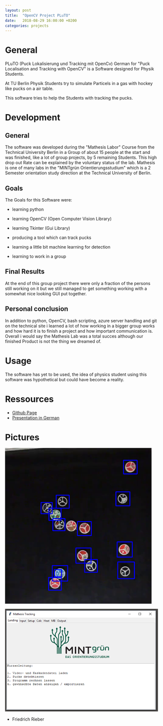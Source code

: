 ```yaml
---
layout: post
title: 	"OpenCV Project PLuTO"
date:	2018-08-29 16:00:00 +0200
categories: projects
---
```

# General 

PLuTO (Puck Lokalisierung und Tracking mit OpenCv) German for "Puck Localisation and Tracking with OpenCV" is a Software designed for Physik Students.

At TU Berlin Physik Students try to simulate Particels in a gas with hockey like pucks on a air table.

This software tries to help the Students with tracking the pucks.

# Development 

## General 

The software was developed during the "Mathesis Labor" Course from the Technical University Berlin in a Group of about 15 people at the start and was finished, like a lot of group projects, by 5 remaining Students. This high drop out Rate can be explained by the voluntary status of the lab. Mathesis is one of many labs in the "MINTgrün Orientierungsstudium" which is a 2 Semester orientation study direction at the Technical University of Berlin. 

## Goals

The Goals for this Software were: 

- learning python
- learning OpenCV (Open Computer Vision Library)
- learning Tkinter (Gui Library)

- producing a tool which can track pucks 
- learning a little bit machine learning for detection 
- learning to work in a group

## Final Results

At the end of this group project there were only a fraction of the persons still working on it but we still managed to get something working with a somewhat nice looking GUI put together. 

## Personal conclusion

In addition to python, OpenCV, bash scripting, azure server handling and git on the technical site i learned a lot of how working in a bigger group works and how hard it is to finish a project and how important communication is. Overall i would say the Mathesis Lab was a total succes although our finished Product is not the thing we dreamed of.
# Usage 

The software has yet to be used, the idea of physics student using this software was hypothetical but could have become a reality. 

# Ressources 

- [Github Page](https://github.com/pluto-development-team/puck-tracker-pluto)
- [Presentation in German](/assets/pdfs/pluto.pdf)

# Pictures 

![result of the detection algorithm](/assets/pictures/detection_1.png)

![The landing Page of the gui](/assets/pictures/gui_1.png)
- Friedrich Rieber

